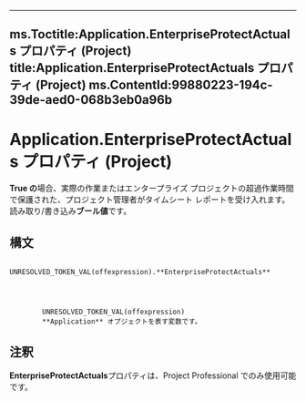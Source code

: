 

---
ms.Toctitle:Application.EnterpriseProtectActuals プロパティ (Project)
title:Application.EnterpriseProtectActuals プロパティ (Project)
ms.ContentId:99880223-194c-39de-aed0-068b3eb0a96b
---
# Application.EnterpriseProtectActuals プロパティ (Project)




**True の**場合、実際の作業またはエンタープライズ プロジェクトの超過作業時間で保護された、プロジェクト管理者がタイムシート レポートを受け入れます。読み取り/書き込み**ブール値**です。

## 構文

            UNRESOLVED_TOKEN_VAL(offexpression).**EnterpriseProtectActuals**




            UNRESOLVED_TOKEN_VAL(offexpression)
            **Application** オブジェクトを表す変数です。



## 注釈
**EnterpriseProtectActuals**プロパティは、Project Professional でのみ使用可能です。




